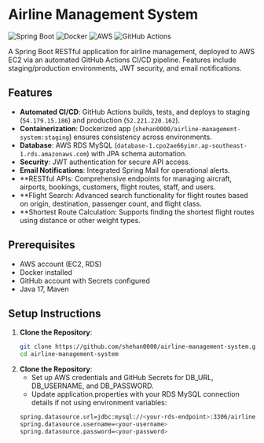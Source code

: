 # Airline Management System

![Spring Boot](https://img.shields.io/badge/Spring%20Boot-3.3.5-brightgreen) ![Docker](https://img.shields.io/badge/Docker-Container-blue) ![AWS](https://img.shields.io/badge/AWS-EC2%20%7C%20RDS-orange) ![GitHub Actions](https://img.shields.io/badge/GitHub%20Actions-CI%2FCD-blueviolet)

A Spring Boot RESTful application for airline management, deployed to AWS EC2 via an automated GitHub Actions CI/CD pipeline. Features include staging/production environments, JWT security, and email notifications.

## Features
- **Automated CI/CD**: GitHub Actions builds, tests, and deploys to staging (`54.179.15.186`) and production (`52.221.220.162`).
- **Containerization**: Dockerized app (`shehan0000/airline-management-system:staging`) ensures consistency across environments.
- **Database**: AWS RDS MySQL (`database-1.cpo2ae66yimr.ap-southeast-1.rds.amazonaws.com`) with JPA schema automation.
- **Security**: JWT authentication for secure API access.
- **Email Notifications**: Integrated Spring Mail for operational alerts.
- **RESTful APIs: Comprehensive endpoints for managing aircraft, airports, bookings, customers, flight routes, staff, and users.
- **Flight Search: Advanced search functionality for flight routes based on origin, destination, passenger count, and flight class.
- **Shortest Route Calculation: Supports finding the shortest flight routes using distance or other weight types.


## Prerequisites
- AWS account (EC2, RDS)
- Docker installed
- GitHub account with Secrets configured
- Java 17, Maven

## Setup Instructions
1. **Clone the Repository**:
   ```bash
   git clone https://github.com/shehan0000/airline-management-system.git
   cd airline-management-system
   ```
2. **Clone the Repository**:
   - Set up AWS credentials and GitHub Secrets for DB_URL, DB_USERNAME, and DB_PASSWORD.
   - Update application.properties with your RDS MySQL connection details if not using environment variables:
   ```bash
   spring.datasource.url=jdbc:mysql://<your-rds-endpoint>:3306/airline_management?useSSL=false
   spring.datasource.username=<your-username>
   spring.datasource.password=<your-password>
   ```
